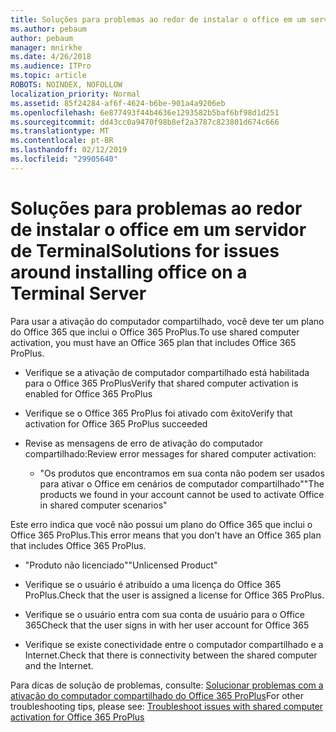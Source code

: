 ```yaml
---
title: Soluções para problemas ao redor de instalar o office em um servidor de Terminal
ms.author: pebaum
author: pebaum
manager: mnirkhe
ms.date: 4/26/2018
ms.audience: ITPro
ms.topic: article
ROBOTS: NOINDEX, NOFOLLOW
localization_priority: Normal
ms.assetid: 85f24284-af6f-4624-b6be-901a4a9206eb
ms.openlocfilehash: 6e877493f44b4636e1293582b5baf6bf98d1d251
ms.sourcegitcommit: dd43cc0a9470f98b8ef2a3787c823801d674c666
ms.translationtype: MT
ms.contentlocale: pt-BR
ms.lasthandoff: 02/12/2019
ms.locfileid: "29905640"
---
```

# <a name="solutions-for-issues-around-installing-office-on-a-terminal-server"></a><span data-ttu-id="3c4dc-102">Soluções para problemas ao redor de instalar o office em um servidor de Terminal</span><span class="sxs-lookup"><span data-stu-id="3c4dc-102">Solutions for issues around installing office on a Terminal Server</span></span>

<span data-ttu-id="3c4dc-103">Para usar a ativação do computador compartilhado, você deve ter um plano do Office 365 que inclui o Office 365 ProPlus.</span><span class="sxs-lookup"><span data-stu-id="3c4dc-103">To use shared computer activation, you must have an Office 365 plan that includes Office 365 ProPlus.</span></span>
  
- <span data-ttu-id="3c4dc-104">Verifique se a ativação de computador compartilhado está habilitada para o Office 365 ProPlus</span><span class="sxs-lookup"><span data-stu-id="3c4dc-104">Verify that shared computer activation is enabled for Office 365 ProPlus</span></span>
    
- <span data-ttu-id="3c4dc-105">Verifique se o Office 365 ProPlus foi ativado com êxito</span><span class="sxs-lookup"><span data-stu-id="3c4dc-105">Verify that activation for Office 365 ProPlus succeeded</span></span>
    
- <span data-ttu-id="3c4dc-106">Revise as mensagens de erro de ativação do computador compartilhado:</span><span class="sxs-lookup"><span data-stu-id="3c4dc-106">Review error messages for shared computer activation:</span></span>
    
  - <span data-ttu-id="3c4dc-107">"Os produtos que encontramos em sua conta não podem ser usados para ativar o Office em cenários de computador compartilhado"</span><span class="sxs-lookup"><span data-stu-id="3c4dc-107">"The products we found in your account cannot be used to activate Office in shared computer scenarios"</span></span>
  
<span data-ttu-id="3c4dc-108">Este erro indica que você não possui um plano do Office 365 que inclui o Office 365 ProPlus.</span><span class="sxs-lookup"><span data-stu-id="3c4dc-108">This error means that you don't have an Office 365 plan that includes Office 365 ProPlus.</span></span>
    
  - <span data-ttu-id="3c4dc-109">"Produto não licenciado"</span><span class="sxs-lookup"><span data-stu-id="3c4dc-109">"Unlicensed Product"</span></span>
    
  - <span data-ttu-id="3c4dc-110">Verifique se o usuário é atribuído a uma licença do Office 365 ProPlus.</span><span class="sxs-lookup"><span data-stu-id="3c4dc-110">Check that the user is assigned a license for Office 365 ProPlus.</span></span>
    
  - <span data-ttu-id="3c4dc-111">Verifique se o usuário entra com sua conta de usuário para o Office 365</span><span class="sxs-lookup"><span data-stu-id="3c4dc-111">Check that the user signs in with her user account for Office 365</span></span>
    
  - <span data-ttu-id="3c4dc-112">Verifique se existe conectividade entre o computador compartilhado e a Internet.</span><span class="sxs-lookup"><span data-stu-id="3c4dc-112">Check that there is connectivity between the shared computer and the Internet.</span></span>
    
<span data-ttu-id="3c4dc-113">Para dicas de solução de problemas, consulte: [Solucionar problemas com a ativação do computador compartilhado do Office 365 ProPlus](https://docs.microsoft.com/DeployOffice/troubleshoot-issues-with-shared-computer-activation-for-office-365-proplus)</span><span class="sxs-lookup"><span data-stu-id="3c4dc-113">For other troubleshooting tips, please see: [Troubleshoot issues with shared computer activation for Office 365 ProPlus](https://docs.microsoft.com/DeployOffice/troubleshoot-issues-with-shared-computer-activation-for-office-365-proplus)</span></span>
  

